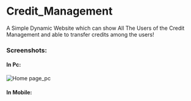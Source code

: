 # Credit_Management
A Simple Dynamic Website which can show All The Users of the Credit Management and able to transfer credits among the users!

### Screenshots:

#### In Pc:
![Home page_pc](https://user-images.githubusercontent.com/23289550/59337565-7dc35780-8d1e-11e9-899f-83ea86217278.png)
#### In Mobile:
